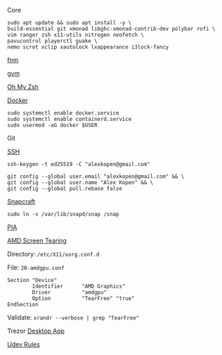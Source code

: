 Core
```
sudo apt update && sudo apt install -y \
build-essential git xmonad libghc-xmonad-contrib-dev polybar rofi \
vim ranger zsh x11-utils nitrogen neofetch \
pavucontrol playerctl guake \
nemo scrot xclip xautolock lxappearance i3lock-fancy
```

[fnm](https://github.com/Schniz/fnm#installation)

[gvm](https://github.com/moovweb/gvm)

[Oh My Zsh](https://github.com/ohmyzsh/ohmyzsh#basic-installation)

[Docker](https://docs.docker.com/engine/install/linux-postinstall/#configure-docker-to-start-on-boot)
```
sudo systemctl enable docker.service
sudo systemctl enable containerd.service
sudo usermod -aG docker $USER
```

Git

[SSH](https://docs.github.com/en/authentication/connecting-to-github-with-ssh/generating-a-new-ssh-key-and-adding-it-to-the-ssh-agent)
```
ssh-keygen -t ed25519 -C "alexkopen@gmail.com"
```

```
git config --global user.email "alexkopen@gmail.com" && \
git config --global user.name "Alex Kopen" && \
git config --global pull.rebase false
```

[Snapcraft](https://snapcraft.io/store)
```
sudo ln -s /var/lib/snapd/snap /snap
```

[PIA](https://www.privateinternetaccess.com/download/linux-vpn)

[AMD Screen Tearing](https://davejansen.com/quick-how-to-fix-screen-tearing-in-ubuntu-with-amd-gpus/)

Directory: `/etc/X11/xorg.conf.d`

File: `20-amdgpu.conf`
```
Section "Device"
        Identifier      "AMD Graphics"
        Driver          "amdgpu"
        Option          "TearFree" "true"
EndSection
```

Validate: `xrandr --verbose | grep "TearFree"`

Trezor
[Desktop App](https://trezor.io/trezor-suite)

[Udev Rules](https://trezor.io/learn/a/udev-rules)
